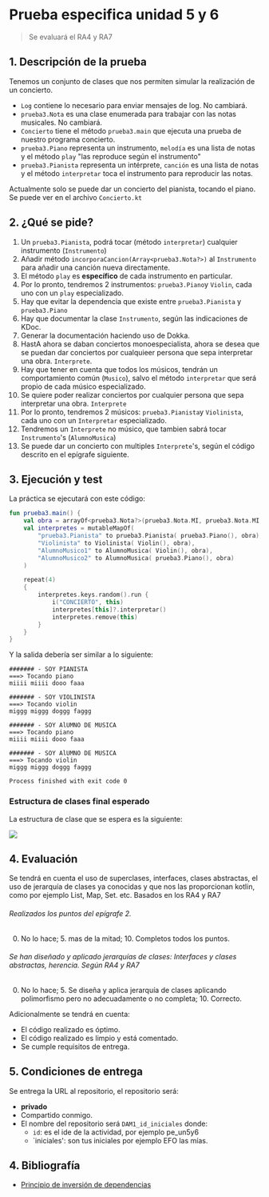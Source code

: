 # Prueba especifica unidad 5 y 6

> Se evaluará el RA4 y RA7

## 1. Descripción de la prueba

Tenemos un conjunto de clases que nos permiten simular la realización de un concierto.
- `Log` contiene lo necesario para enviar mensajes de log. No cambiará.
- `prueba3.Nota` es una clase enumerada para trabajar con las notas musicales. No cambiará.
- `Concierto` tiene el método `prueba3.main` que ejecuta una prueba de nuestro programa concierto. 
- `prueba3.Piano` representa un instrumento, `melodía` es una lista de notas y el método `play` "las reproduce según el instrumento"
- `prueba3.Pianista` representa un intérprete, `canción` es una lista de notas y el método `interpretar` toca el instrumento para reproducir las notas.

Actualmente solo se puede dar un concierto del pianista, tocando el piano. Se puede ver en el archivo `Concierto.kt`



## 2. ¿Qué se pide?

1. Un `prueba3.Pianista`, podrá tocar (método `interpretar`) cualquier instrumento (`Instrumento`)
2. Añadir método `incorporaCancion(Array<prueba3.Nota?>)` al `Instrumento` para añadir una canción nueva directamente.
3. El método `play` es **específico** de cada instrumento en particular.
5. Por lo pronto, tendremos 2 instrumentos: `prueba3.Piano`y `Violin`, cada uno con un `play` especializado.
6. Hay que evitar la dependencia que existe entre `prueba3.Pianista` y `prueba3.Piano`
7. Hay que documentar la clase `Instrumento`, según las indicaciones de KDoc.
8. Generar la documentación haciendo uso de Dokka.
9. HastA ahora se daban conciertos monoespecialista, ahora se desea que se puedan dar conciertos por cualquieer persona que sepa interpretar una obra. `Interprete`.
10. Hay que tener en cuenta que todos los músicos, tendrán un comportamiento común (`Musico`), salvo el método `interpretar`  que será propio de cada músico especializado. 
11. Se quiere poder realizar conciertos por cualquier persona que sepa interpretar una obra. `Interprete`
12. Por lo pronto, tendremos 2 músicos: `prueba3.Pianista`y `Violinista`, cada uno con un `Interpretar` especializado.
13. Tendremos un `Interprete` no músico, que tambien sabrá tocar `Instrumento`'s (`AlumnoMusica`)
14. Se puede dar un concierto con multiples `Interprete`'s, según el código descrito en el epígrafe siguiente.

## 3. Ejecución y test
La práctica se ejecutará con este código:
```kotlin
fun prueba3.main() {
    val obra = arrayOf<prueba3.Nota?>(prueba3.Nota.MI, prueba3.Nota.MI, prueba3.Nota.DO, prueba3.Nota.FA)
    val interpretes = mutableMapOf(
        "prueba3.Pianista" to prueba3.Pianista( prueba3.Piano(), obra),
        "Violinista" to Violinista( Violin(), obra),
        "AlumnoMusico1" to AlumnoMusica( Violin(), obra),
        "AlumnoMusico2" to AlumnoMusica( prueba3.Piano(), obra)
    )

    repeat(4)
    {
        interpretes.keys.random().run {
            i("CONCIERTO", this)
            interpretes[this]?.interpretar()
            interpretes.remove(this)
        }
    }
}

```
Y la salida debería ser similar a lo siguiente:
```
####### - SOY PIANISTA
===> Tocando piano
miiii miiii dooo faaa 

####### - SOY VIOLINISTA
===> Tocando violin
miggg miggg doggg faggg 

####### - SOY AlUMNO DE MUSICA
===> Tocando piano
miiii miiii dooo faaa 

####### - SOY AlUMNO DE MUSICA
===> Tocando violin
miggg miggg doggg faggg 

Process finished with exit code 0

```
### Estructura de clases final esperado

La estructura de clase que se espera es la siguiente:

  ![](https://github.com/revilofe/Un5y6Ex/raw/master/src/main/resources/un5y6/uml.png)

## 4. Evaluación

Se tendrá en cuenta el uso de superclases, interfaces, clases abstractas, el uso de jerarquía de clases ya conocidas y que nos las proporcionan kotlin, como por ejemplo List, Map, Set. etc.
Basados en los RA4 y RA7

###### Realizados los puntos del epígrafe 2.
0. No lo hace; 5. mas de la mitad; 10. Completos todos los puntos.
###### Se han diseñado y aplicado jerarquías de clases: Interfaces y clases abstractas, herencia. Según RA4 y RA7
0. No lo hace; 5. Se diseña y aplica jerarquía de clases aplicando polimorfismo pero no adecuadamente o no completa; 10. Correcto.


Adicionalmente se tendrá en cuenta:
- El código realizado es óptimo.
- El código realizado es limpio y está comentado.
- Se cumple requisitos de entrega.

## 5. Condiciones de entrega

Se entrega la URL al repositorio, el repositorio será:

- **privado**
- Compartido conmigo.
- El nombre del repositorio será `DAM1_id_iniciales` donde:
    - `id`: es el ide de la actividad, por ejemplo pe_un5y6
    - `iniciales': son tus iniciales por ejemplo EFO las mías.

## 4. Bibliografía

- [Principio de inversión de dependencias](https://github.com/revilofe/IESRA-DAM-Prog/blob/master/ejercicios/src/main/kotlin/un6/dip/dip.md)

